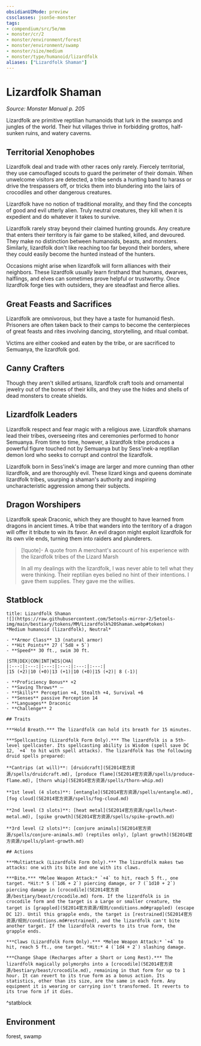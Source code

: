 ```yaml
---
obsidianUIMode: preview
cssclasses: json5e-monster
tags:
- compendium/src/5e/mm
- monster/cr/2
- monster/environment/forest
- monster/environment/swamp
- monster/size/medium
- monster/type/humanoid/lizardfolk
aliases: ["Lizardfolk Shaman"]
---
```

# Lizardfolk Shaman
*Source: Monster Manual p. 205*  

Lizardfolk are primitive reptilian humanoids that lurk in the swamps and jungles of the world. Their hut villages thrive in forbidding grottos, half-sunken ruins, and watery caverns.

## Territorial Xenophobes

Lizardfolk deal and trade with other races only rarely. Fiercely territorial, they use camouflaged scouts to guard the perimeter of their domain. When unwelcome visitors are detected, a tribe sends a hunting band to harass or drive the trespassers off, or tricks them into blundering into the lairs of crocodiles and other dangerous creatures.

Lizardfolk have no notion of traditional morality, and they find the concepts of good and evil utterly alien. Truly neutral creatures, they kill when it is expedient and do whatever it takes to survive.

Lizardfolk rarely stray beyond their claimed hunting grounds. Any creature that enters their territory is fair game to be stalked, killed, and devoured. They make no distinction between humanoids, beasts, and monsters. Similarly, lizardfolk don't like reaching too far beyond their borders, where they could easily become the hunted instead of the hunters.

Occasions might arise when lizardfolk will form alliances with their neighbors. These lizardfolk usually learn firsthand that humans, dwarves, halflings, and elves can sometimes prove helpful or trustworthy. Once lizardfolk forge ties with outsiders, they are steadfast and fierce allies.

## Great Feasts and Sacrifices

Lizardfolk are omnivorous, but they have a taste for humanoid flesh. Prisoners are often taken back to their camps to become the centerpieces of great feasts and rites involving dancing, storytelling, and ritual combat.

Victims are either cooked and eaten by the tribe, or are sacrificed to Semuanya, the lizardfolk god.

## Canny Crafters

Though they aren't skilled artisans, lizardfolk craft tools and ornamental jewelry out of the bones of their kills, and they use the hides and shells of dead monsters to create shields.

## Lizardfolk Leaders

Lizardfolk respect and fear magic with a religious awe. Lizardfolk shamans lead their tribes, overseeing rites and ceremonies performed to honor Semuanya. From time to time, however, a lizardfolk tribe produces a powerful figure touched not by Semuanya but by Sess'inek-a reptilian demon lord who seeks to corrupt and control the lizardfolk.

Lizardfolk born in Sess'inek's image are larger and more cunning than other lizardfolk, and are thoroughly evil. These lizard kings and queens dominate lizardfolk tribes, usurping a shaman's authority and inspiring uncharacteristic aggression among their subjects.

## Dragon Worshipers

Lizardfolk speak Draconic, which they are thought to have learned from dragons in ancient times. A tribe that wanders into the territory of a dragon will offer it tribute to win its favor. An evil dragon might exploit lizardfolk for its own vile ends, turning them into raiders and plunderers.

> [!quote]- A quote from A merchant's account of his experience with the lizardfolk tribes of the Lizard Marsh  
> 
> In all my dealings with the lizardfolk, I was never able to tell what they were thinking. Their reptilian eyes belied no hint of their intentions. I gave them supplies. They gave me the willies.


## Statblock

```ad-statblock
title: Lizardfolk Shaman
![](https://raw.githubusercontent.com/5etools-mirror-2/5etools-img/main/bestiary/tokens/MM/Lizardfolk%20Shaman.webp#token)
*Medium humanoid (lizardfolk), Neutral*

- **Armor Class** 13 (natural armor)
- **Hit Points** 27 (`5d8 + 5`)
- **Speed** 30 ft., swim 30 ft.

|STR|DEX|CON|INT|WIS|CHA|
|:---:|:---:|:---:|:---:|:---:|:---:|
|15 (+2)|10 (+0)|13 (+1)|10 (+0)|15 (+2)| 8 (-1)|

- **Proficiency Bonus** +2
- **Saving Throws** ⏤
- **Skills** Perception +4, Stealth +4, Survival +6
- **Senses** passive Perception 14
- **Languages** Draconic
- **Challenge** 2

## Traits

***Hold Breath.*** The lizardfolk can hold its breath for 15 minutes.

***Spellcasting (Lizardfolk Form Only).*** The lizardfolk is a 5th-level spellcaster. Its spellcasting ability is Wisdom (spell save DC 12, `+4` to hit with spell attacks). The lizardfolk has the following druid spells prepared:

**Cantrips (at will)**: [druidcraft](5E2014官方资源/spells/druidcraft.md), [produce flame](5E2014官方资源/spells/produce-flame.md), [thorn whip](5E2014官方资源/spells/thorn-whip.md)

**1st level (4 slots)**: [entangle](5E2014官方资源/spells/entangle.md), [fog cloud](5E2014官方资源/spells/fog-cloud.md)

**2nd level (3 slots)**: [heat metal](5E2014官方资源/spells/heat-metal.md), [spike growth](5E2014官方资源/spells/spike-growth.md)

**3rd level (2 slots)**: [conjure animals](5E2014官方资源/spells/conjure-animals.md) (reptiles only), [plant growth](5E2014官方资源/spells/plant-growth.md)

## Actions

***Multiattack (Lizardfolk Form Only).*** The lizardfolk makes two attacks: one with its bite and one with its claws.

***Bite.*** *Melee Weapon Attack:* `+4` to hit, reach 5 ft., one target. *Hit:* 5 (`1d6 + 2`) piercing damage, or 7 (`1d10 + 2`) piercing damage in [crocodile](5E2014官方资源/bestiary/beast/crocodile.md) form. If the lizardfolk is in crocodile form and the target is a Large or smaller creature, the target is [grappled](5E2014官方资源/规则/conditions.md#grappled) (escape DC 12). Until this grapple ends, the target is [restrained](5E2014官方资源/规则/conditions.md#restrained), and the lizardfolk can't bite another target. If the lizardfolk reverts to its true form, the grapple ends.

***Claws (Lizardfolk Form Only).*** *Melee Weapon Attack:* `+4` to hit, reach 5 ft., one target. *Hit:* 4 (`1d4 + 2`) slashing damage.

***Change Shape (Recharges after a Short or Long Rest).*** The lizardfolk magically polymorphs into a [crocodile](5E2014官方资源/bestiary/beast/crocodile.md), remaining in that form for up to 1 hour. It can revert to its true form as a bonus action. Its statistics, other than its size, are the same in each form. Any equipment it is wearing or carrying isn't transformed. It reverts to its true form if it dies.
```
^statblock

## Environment

forest, swamp